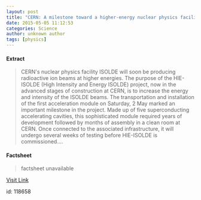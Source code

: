```yaml
---
layout: post
title: "CERN: A milestone toward a higher-energy nuclear physics facility"
date: 2015-05-05 11:12:53
categories: Science
author: unknown author
tags: [physics]
---
```



#### Extract
>CERN's nuclear physics facility ISOLDE will soon be producing radioactive ion beams at higher energies. The purpose of the HIE-ISOLDE (High Intensity and Energy ISOLDE) project, now in the advanced stages of construction at CERN, is to increase the energy and intensity of the ISOLDE beams. The transportation and installation of the first acceleration module on Saturday, 2 May marked an important milestone in the project. Made up of five superconducting accelerating cavities, this sophisticated module required years of development followed by months of assembly in a clean room at CERN. Once connected to the associated infrastructure, it will undergo several weeks of testing before HIE-ISOLDE is commissioned....

#### Factsheet
>factsheet unavailable

[Visit Link](http://phys.org/news350028749.html)

id:  118658


